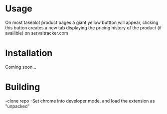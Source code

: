 # Usage
On most takealot product pages a giant yellow buttton will appear, clicking this button creates a new tab displaying the pricing history of the product (if availible) on servaltracker.com

# Installation
Coming soon...

# Building
-clone repo
-Set chrome into developer mode, and load the extension as "unpacked"

